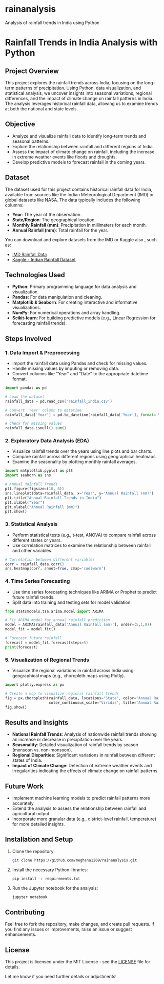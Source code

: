 # rainanalysis
Analysis of rainfall trends in India using Python

# Rainfall Trends in India Analysis with Python

## Project Overview
This project explores the rainfall trends across India, focusing on the long-term patterns of precipitation. Using Python, data visualization, and statistical analysis, we uncover insights into seasonal variations, regional differences, and the impact of climate change on rainfall patterns in India. The analysis leverages historical rainfall data, allowing us to examine trends at both the national and state levels.

## Objective
- Analyze and visualize rainfall data to identify long-term trends and seasonal patterns.
- Explore the relationship between rainfall and different regions of India.
- Assess the impact of climate change on rainfall, including the increase in extreme weather events like floods and droughts.
- Develop predictive models to forecast rainfall in the coming years.

## Dataset
The dataset used for this project contains historical rainfall data for India, available from sources like the Indian Meteorological Department (IMD) or global datasets like NASA. The data typically includes the following columns:
- **Year**: The year of the observation.
- **State/Region**: The geographical location.
- **Monthly Rainfall (mm)**: Precipitation in millimeters for each month.
- **Annual Rainfall (mm)**: Total rainfall for the year.

You can download and explore datasets from the IMD or Kaggle also , such as:
- [IMD Rainfall Data](https://mausam.imd.gov.in/)
- [Kaggle - Indian Rainfall Dataset](https://www.kaggle.com/)

## Technologies Used
- **Python**: Primary programming language for data analysis and visualization.
- **Pandas**: For data manipulation and cleaning.
- **Matplotlib & Seaborn**: For creating interactive and informative visualizations.
- **NumPy**: For numerical operations and array handling.
- **Scikit-learn**: For building predictive models (e.g., Linear Regression for forecasting rainfall trends).

## Steps Involved

### 1. Data Import & Preprocessing
- Import the rainfall data using Pandas and check for missing values.
- Handle missing values by imputing or removing data.
- Convert columns like "Year" and "Date" to the appropriate datetime format.

```python
import pandas as pd

# Load the dataset
rainfall_data = pd.read_csv('rainfall_india.csv')

# Convert 'Year' column to datetime
rainfall_data['Year'] = pd.to_datetime(rainfall_data['Year'], format='%Y')

# Check for missing values
rainfall_data.isnull().sum()
```

### 2. Exploratory Data Analysis (EDA)
- Visualize rainfall trends over the years using line plots and bar charts.
- Compare rainfall across different regions using geographical heatmaps.
- Examine the seasonality by plotting monthly rainfall averages.

```python
import matplotlib.pyplot as plt
import seaborn as sns

# Annual Rainfall Trends
plt.figure(figsize=(10, 6))
sns.lineplot(data=rainfall_data, x='Year', y='Annual Rainfall (mm)')
plt.title("Annual Rainfall Trends in India")
plt.xlabel("Year")
plt.ylabel("Annual Rainfall (mm)")
plt.show()
```

### 3. Statistical Analysis
- Perform statistical tests (e.g., t-test, ANOVA) to compare rainfall across different states or years.
- Use correlation matrices to examine the relationship between rainfall and other variables.

```python
# Correlation between different variables
corr = rainfall_data.corr()
sns.heatmap(corr, annot=True, cmap='coolwarm')
```

### 4. Time Series Forecasting
- Use time series forecasting techniques like ARIMA or Prophet to predict future rainfall trends.
- Split data into training and testing sets for model validation.

```python
from statsmodels.tsa.arima.model import ARIMA

# Fit ARIMA model for annual rainfall prediction
model = ARIMA(rainfall_data['Annual Rainfall (mm)'], order=(5,1,0))
model_fit = model.fit()

# Forecast future rainfall
forecast = model_fit.forecast(steps=5)
print(forecast)
```

### 5. Visualization of Regional Trends
- Visualize the regional variations in rainfall across India using geographical maps (e.g., choropleth maps using Plotly).
  
```python
import plotly.express as px

# Create a map to visualize regional rainfall trends
fig = px.choropleth(rainfall_data, locations="State", color="Annual Rainfall (mm)",
                    color_continuous_scale="Viridis", title="Annual Rainfall in India by State")
fig.show()
```

## Results and Insights
- **National Rainfall Trends**: Analysis of nationwide rainfall trends showing an increase or decrease in precipitation over the years.
- **Seasonality**: Detailed visualization of rainfall trends by season (monsoon vs. non-monsoon).
- **Regional Disparities**: Significant variations in rainfall between different states of India.
- **Impact of Climate Change**: Detection of extreme weather events and irregularities indicating the effects of climate change on rainfall patterns.

## Future Work
- Implement machine learning models to predict rainfall patterns more accurately.
- Extend the analysis to assess the relationship between rainfall and agricultural output.
- Incorporate more granular data (e.g., district-level rainfall, temperature) for more detailed insights.

## Installation and Setup

1. Clone the repository:
   ```bash
   git clone https://github.com/meghana1209/rainanalysis.git
   ```
   
2. Install the necessary Python libraries:
   ```bash
   pip install -r requirements.txt
   ```

3. Run the Jupyter notebook for the analysis:
   ```bash
   jupyter notebook
   ```

## Contributing
Feel free to fork the repository, make changes, and create pull requests. If you find any issues or improvements, raise an issue or suggest enhancements.

## License
This project is licensed under the MIT License - see the [LICENSE](LICENSE) file for details.

Let me know if you need further details or adjustments!
